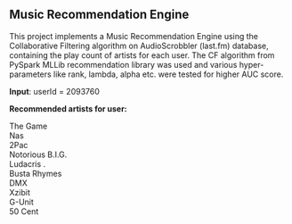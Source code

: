 **Music Recommendation Engine**
---

This project implements a Music Recommendation Engine using the Collaborative Filtering algorithm on AudioScrobbler (last.fm) database, containing the play count of artists for each user. The CF algorithm from PySpark MLLib recommendation library was used and various hyper-parameters like rank, lambda, alpha etc. were tested for higher AUC score.


**Input**: userId = 2093760

**Recommended artists for user:**

The Game <br />
Nas <br />
2Pac <br />
Notorious B.I.G. <br />
Ludacris . <br />
Busta Rhymes <br />
DMX <br />
Xzibit <br />
G-Unit <br />
50 Cent <br />
